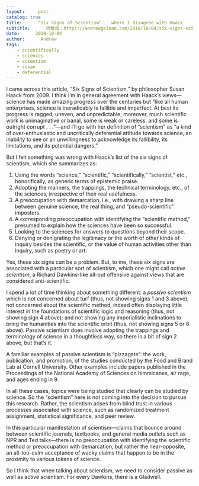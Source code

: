 ```yaml
---
layout:     post
catalog: true
title:      “Six Signs of Scientism”：  where I disagree with Haack
subtitle:      转载自：https://andrewgelman.com/2018/10/04/six-signs-scientism-disagree-haack/
date:      2018-10-04
author:      Andrew
tags:
    - scientifically
    - sciences
    - scientism
    - susan
    - deferential
---
```





I came across this article, “Six Signs of Scientism,” by philosopher Susan Haack from 2009. I think I’m in general agreement with Haack’s views—science has made amazing progress over the centuries but “like all human enterprises, science is ineradicably is fallible and imperfect. At best its progress is ragged, uneven, and unpredictable; moreover, much scientific work is unimaginative or banal, some is weak or careless, and some is outright corrupt . . .”—and I’ll go with her definition of “scientism” as “a kind of over-enthusiastic and uncritically deferential attitude towards science, an inability to see or an unwillingness to acknowledge its fallibility, its limitations, and its potential dangers.”

But I felt something was wrong with Haack’s list of the six signs of scientism, which she summarizes as:

> 
1. Using the words “science,” “scientific,” “scientifically,” “scientist,” etc., honorifically, as generic terms of epistemic praise.
2. Adopting the manners, the trappings, the technical terminology, etc., of the sciences, irrespective of their real usefulness.
3. A preoccupation with demarcation, i.e., with drawing a sharp line between genuine science, the real thing, and “pseudo-scientific” imposters.
4. A corresponding preoccupation with identifying the “scientific method,” presumed to explain how the sciences have been so successful.
5. Looking to the sciences for answers to questions beyond their scope.
6. Denying or denigrating the legitimacy or the worth of other kinds of inquiry besides the scientific, or the value of human activities other than inquiry, such as poetry or art.


Yes, these six signs can be a problem. But, to me, these six signs are associated with a particular sort of scientism, which one might call *active scientism*, a Richard Dawkins-like all-out offensive against views that are considered anti-scientific.

I spend a lot of time thinking about something different: a *passive scientism* which is not concerned about turf (thus, not showing signs 1 and 3 above); not concerned about the scientific method, indeed often displaying little interest in the foundations of scientific logic and reasoning (thus, not showing sign 4 above); and not showing any imperialistic inclinations to bring the humanities into the scientific orbit (thus, not showing signs 5 or 6 above). Passive scientism does involve adopting the trappings and terminology of science in a thoughtless way, so there is a bit of sign 2 above, but that’s it.

A familiar examples of passive scientism is “pizzagate”: the work, publication, and promotion, of the studies conducted by the Food and Brand Lab at Cornell University. Other examples include papers published in the Proceedings of the National Academy of Sciences on himmicanes, air rage, and ages ending in 9.

In all these cases, topics were being studied that clearly can be studied by science. So the “scientism” here is not coming into the decision to pursue this research. Rather, the scientism arises from blind trust in various processes associated with science, such as randomized treatment assignment, statistical significance, and peer review.

In this particular manifestation of scientism—claims that bounce around between scientific journals, textbooks, and general media outlets such as NPR and Ted talks—there is no preoccupation with identifying the scientific method or preoccupation with demarcation, but rather the near-opposite, an all-too-calm acceptance of wacky claims that happen to be in the proximity to various tokens of science.

So I think that when talking about scientism, we need to consider passive as well as active scientism. For every Dawkins, there is a Gladwell.



